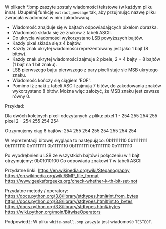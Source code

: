 W plikach *.bmp zaszyte zostały wiadomości tekstowe (w każdym pliku inna).
Uzupełnij funkcję `extract_message` tak, aby przujmując nazwę pliku zwracała
wiadomość w nim zakodowaną.

* Wiadomość znajduje się w bajtach odpowiadających pixelom obrazka.
* Wiadomość składa się ze znaków z tabeli ASCII.
* Do ukrycia wiadomości wykorzystano LSB powyższych bajtów.
* Każdy pixel składa się z 4 bajtów.
* Każdy znak ukrytej wiadomości reprezentowany jest jako 1 bajt (8 bitów).
* Każdy znak ukrytej wiadomości zajmuje 2 pixele, 2 * 4 bajty = 8 bajtów (1 bajt na 1 bit znaku).
* LSB pierwszego bajtu pierwszego z pary pixeli staje sie MSB ukrytego znaku.
* Wiadomość kończy się ciągiem 'EOF'.
* Pomimo iż znaki z tabeli ASCII zajmują 7 bitów, do zakodowania znaków wykorzystano 8 bitów.
  Można więc założyć, że MSB znaku jest zawsze równy 0.

Przykład:

Dla dwóch kolejnych pixeli odczytanych z pliku:
pixel 1 - 254 255 254 255
pixel 2 - 254 255 254 254

Otrzymujemy ciąg 8 bajtów:
254 255 254 255 254 255 254 254

W reprezentacji bitowej wygląda to następująco:
0b11111110 0b11111111 0b11111110 0b11111111 0b11111110 0b11111111 0b11111110 0b11111110

Po wyodrębnieniu LSB ze wszystkich bajtów i połączeniu w 1 bajt otrzymujemy:
0b01010100
Co odpowiada znakowi `T` w tabeli ASCII

Przydatne linki:
https://en.wikipedia.org/wiki/Steganography
https://en.wikipedia.org/wiki/BMP_file_format
https://www.geeksforgeeks.org/check-whether-k-th-bit-set-not

Przydatne metody / operatory:
https://docs.python.org/3.8/library/stdtypes.html#int.from_bytes
https://docs.python.org/3.8/library/stdtypes.html#int.to_bytes
https://docs.python.org/3.8/library/stdtypes.html#bytes
https://wiki.python.org/moin/BitwiseOperators

Podpowiedź: W pliku `white-small.bmp` zaszyta jest wiadomość `TESTEOF`.